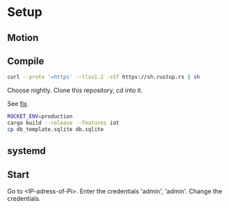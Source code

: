 # Setup

<!--- TODO validate -->

## Motion

<!--- TODO add motion -->

## Compile

```sh
curl --proto '=https' --tlsv1.2 -sSf https://sh.rustup.rs | sh
```

Choose nightly.
Clone this repository, cd into it.

<!--- TODO add fix for libsqlite.so -->

See [fix](https://users.rust-lang.org/t/linker-cannot-find-lsqlite3/23230).

```sh
ROCKET_ENV=production
cargo build --release --features iot
cp db_template.sqlite db.sqlite
```

## systemd

<!--- TODO add system -->

## Start

Go to \<IP-adress-of-Pi\>.
Enter the credentials 'admin', 'admin'.
Change the credentials.
